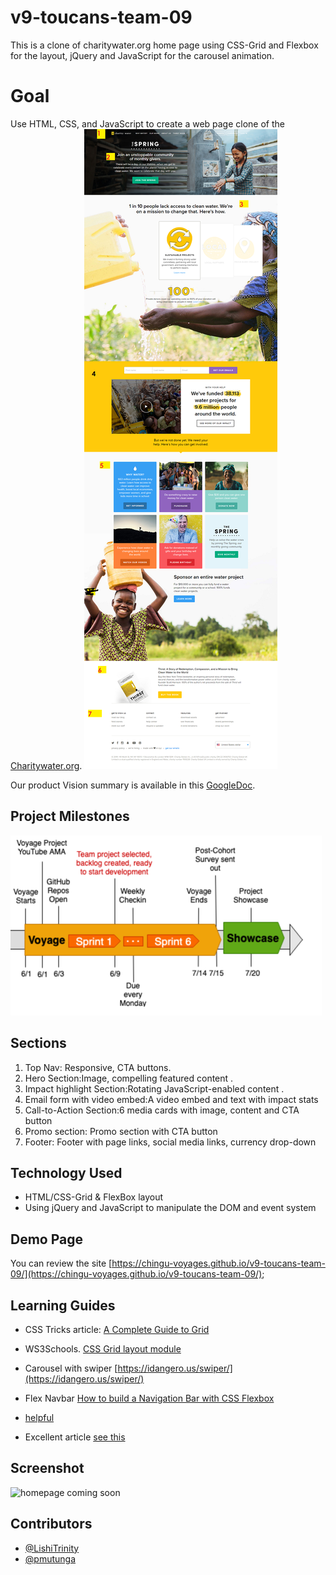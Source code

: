 # v9-toucans-team-09

This is a clone of charitywater.org home page using CSS-Grid and Flexbox for the layout, jQuery and JavaScript for the carousel animation.

# Goal

Use HTML, CSS, and JavaScript to create a web page clone of the [Charitywater.org](https://charitywater.org).
![homepage](assets/images/charitywater-org-2019-06-04.png)

Our product Vision summary is available in this [GoogleDoc]().

## Project Milestones

![milestones](assets/images/milestones.png)

## Sections

1. Top Nav: Responsive, CTA buttons.
2. Hero Section:Image, compelling featured content .
3. Impact highlight Section:Rotating JavaScript-enabled content .
4. Email form with video embed:A video embed and text with impact stats
5. Call-to-Action Section:6 media cards with image, content and CTA button
6. Promo section: Promo section with CTA button
7. Footer: Footer with page links, social media links, currency drop-down

## Technology Used

- HTML/CSS-Grid & FlexBox layout
- Using jQuery and JavaScript to manipulate the DOM and event system

## Demo Page

You can review the site [https://chingu-voyages.github.io/v9-toucans-team-09/](https://chingu-voyages.github.io/v9-toucans-team-09/);

## Learning Guides

- CSS Tricks article: [A Complete Guide to Grid](https://css-tricks.com/snippets/css/complete-guide-grid/)

* WS3Schools. [CSS Grid layout module](https://www.w3schools.com/css/css_grid.asp)

* Carousel with swiper [https://idangero.us/swiper/](https://idangero.us/swiper/)

* Flex Navbar [How to build a Navigation Bar with CSS Flexbox](https://freshman.tech/flexbox-navbar/)

* [helpful](https://blog.christopherianmurphy.com/2016/01/responsive-pure-css-menu/)

* Excellent article [see this](https://internetingishard.com/html-and-css/flexbox/)

## Screenshot

![homepage coming soon]()

## Contributors

- [@LishiTrinity](https://github.com/lishitrinity)
- [@pmutunga](https://github.com/pmutunga)
